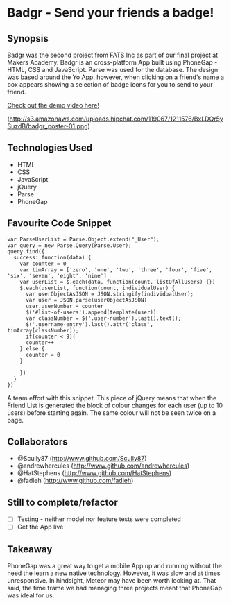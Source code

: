 Badgr - Send your friends a badge!
==================================

## Synopsis

Badgr was the second project from FATS Inc as part of our final project at Makers Academy. Badgr is an cross-platform App built using PhoneGap - HTML, CSS and JavaScript. Parse was used for the database. The design was based around the Yo App, however, when clicking on a friend's name a box appears showing a selection of badge icons for you to send to your friend.

[Check out the demo video here!](https://www.youtube.com/watch?v=sUN0YaqLpF8&list=UU1NQjRun26caQPa6D6j3dsg)

(http://s3.amazonaws.com/uploads.hipchat.com/119067/1211576/BxLDQr5ySuzdB/badgr_poster-01.png)


## Technologies Used

- HTML
- CSS
- JavaScript
- jQuery
- Parse
- PhoneGap

## Favourite Code Snippet

~~~
var ParseUserList = Parse.Object.extend("_User");
var query = new Parse.Query(Parse.User);
query.find({
  success: function(data) {
    var counter = 0
    var timArray = ['zero', 'one', 'two', 'three', 'four', 'five', 'six', 'seven', 'eight', 'nine']
    var userList = $.each(data, function(count, listOfAllUsers) {})
    $.each(userList, function(count, individualUser) {
      var userObjectAsJSON = JSON.stringify(individualUser);
      var user = JSON.parse(userObjectAsJSON)
      user.userNumber = counter
      $('#list-of-users').append(template(user))
      var classNumber = $('.user-number').last().text();
      $('.username-entry').last().attr('class', timArray[classNumber]);
      if(counter < 9){
      counter++
    } else {
      counter = 0
    }

    })
  }
})
~~~

A team effort with this snippet. This piece of jQuery means that when the Friend List is generated the block of colour changes for each user (up to 10 users) before starting again. The same colour will not be seen twice on a page.

## Collaborators

- @Scully87 (http://www.github.com/Scully87)
- @andrewhercules (http://www.github.com/andrewhercules)
- @HatStephens (http://www.github.com/HatStephens)
- @fadieh (http://www.github.com/fadieh)

## Still to complete/refactor

- [ ] Testing - neither model nor feature tests were completed
- [ ] Get the App live

## Takeaway

PhoneGap was a great way to get a mobile App up and running without the need the learn a new native technology. However, it was slow and at times unresponsive. In hindsight, Meteor may have been worth looking at. That said, the time frame we had managing three projects meant that PhoneGap was ideal for us.
